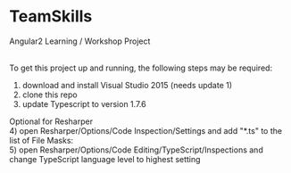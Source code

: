 # TeamSkills <br/>
Angular2 Learning / Workshop Project <br/><br/>

To get this project up and running, the following steps may be required: <br/>

1)  download and install Visual Studio 2015 (needs update 1) <br/>
2)  clone this repo <br/>
3)  update Typescript to version 1.7.6 <br/>

  Optional for Resharper <br/>
4)  open Resharper/Options/Code Inspection/Settings and add "*.ts" to the list of File Masks: <br/>
5)  open Resharper/Options/Code Editing/TypeScript/Inspections and change TypeScript language level to highest setting <br/>
